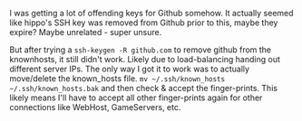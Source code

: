 
I was getting a lot of offending keys for Github somehow. It actually seemed like hippo's SSH key was removed from Github prior to this, maybe they expire? Maybe unrelated - super unsure.  

But after trying a `ssh-keygen -R github.com` to remove github from the knownhosts, it still didn't work. Likely due to load-balancing handing out different server IPs. The only way I got it to work was to actually move/delete the known_hosts file. `mv ~/.ssh/known_hosts ~/.ssh/known_hosts.bak` and then check & accept the finger-prints. This likely means I'll have to accept all other finger-prints again for other connections like WebHost, GameServers, etc.
